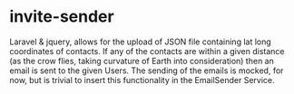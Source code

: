 # invite-sender
Laravel &amp; jquery, allows for the upload of JSON file containing lat long coordinates of contacts. If any of the contacts are within a given distance (as the crow flies, taking curvature of Earth into consideration) then an email is sent to the given Users. The sending of the emails is mocked, for now, but is trivial to insert this functionality in the EmailSender Service.
